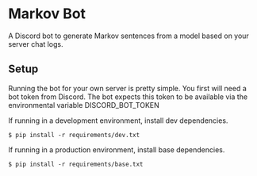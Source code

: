 # Markov Bot
A Discord bot to generate Markov sentences from a model based on your server chat logs.

## Setup
Running the bot for your own server is pretty simple. You first will need a bot token from Discord. The bot expects this token to be available via the environmental variable DISCORD_BOT_TOKEN

If running in a development environment, install dev dependencies.

`
$ pip install -r requirements/dev.txt
`

If running in a production environment, install base dependencies.

`
$ pip install -r requirements/base.txt
`

